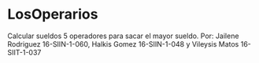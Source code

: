 # LosOperarios
Calcular sueldos 5 operadores para sacar el mayor sueldo. Por: Jailene Rodriguez 16-SIIN-1-060, Halkis Gomez 16-SIIN-1-048 y Vileysis Matos 16-SIIT-1-037

